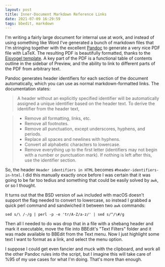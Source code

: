 ```yaml
---
layout: post
title: Inner-Document Markdown Reference Links
date: 2021-07-09 16:29:59
tags: bbedit, markdown
---
```


I'm writing a fairly large document for internal use at work, and instead of using something like Word I've generated a bunch of markdown files that I'm stringing together with the excellent [Pandoc](https://pandoc.org) to generate a very nice PDF file with LaTeX. The resulting PDF is beautifully formatted, thanks to the [Eisvogel template](https://github.com/Wandmalfarbe/pandoc-latex-template). A key part of the PDF is a functional table of contents outline in the sidebar of Preview, and the ability to link to different parts of the PDF from arbitrary text. 

Pandoc generates header identifiers for each section of the document automatically, which you can use as normal markdown-formatted links. The documentation states:

> A header without an explicitly specified identifier will be automatically assigned a unique identifier based on the header text. To derive the identifier from the header text,

> * Remove all formatting, links, etc.
> * Remove all footnotes.
> * Remove all punctuation, except underscores, hyphens, and periods.
> * Replace all spaces and newlines with hyphens.
> * Convert all alphabetic characters to lowercase.
> * Remove everything up to the first letter (identifiers may not begin with a number or punctuation mark).
> If nothing is left after this, use the identifier section.

So, the header `Header identifiers in HTML` becomes `#header-identifiers-in-html`. I did this manually exactly once before I was certain that it was going to be far too tedius and something that could be easily solved by `awk`, or so I thought.

It turns out that the BSD version of `awk` included with macOS doesn't support the flag needed to convert to lowercase, so instead I grabbed a quick perl command and sandwiched it between two `awk` commands:

```
sed s/\ /-/g | perl -p -e 'tr/A-Z/a-z/' | sed s/^/\#/g
```

Then all I needed to do was drop that in a file with a shebang header and mark it executable, move the file into BBEdit's "Text Filters" folder and it was made available to BBEdit from the Text menu. Now I just highlight some text I want to format as a link, and select the menu option. 

I suppose I could get even fancier and muck with the clipboard, and work all the other Pandoc rules into the script, but I imagine this will take care of %95 of my use cases for what I'm doing. That's more than enough. 
